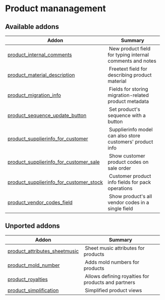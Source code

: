 Product mananagement
====================

[//]: # (addons)

Available addons
----------------
**Addon** | **Summary**
--- | ---
[product_internal_comments](product_internal_comments/) | New product field for typing internal comments and notes
[product_material_description](product_material_description/) | Freetext field for describing product material
[product_migration_info](product_migration_info/) | Fields for storing migration-related product metadata
[product_sequence_update_button](product_sequence_update_button/) | Set product's sequence with a button
[product_supplierinfo_for_customer](product_supplierinfo_for_customer/) | Supplierinfo model can also store customers' product info
[product_supplierinfo_for_customer_sale](product_supplierinfo_for_customer_sale) | Show customer product codes on sale order
[product_supplierinfo_for_customer_stock](product_supplierinfo_for_customer_stock) | Customer product info fields for pack operations
[product_vendor_codes_field](product_vendor_codes_field/) | Show product's all vendor codes in a single field


Unported addons
----------------
**Addon** | **Summary**
--- | ---
[product_attributes_sheetmusic](product_attributes_sheetmusic/) | Sheet music attributes for products
[product_mold_number](product_mold_number/) | Adds mold numbers for products
[product_royalties](product_royalties/) | Allows defining royalties for products and partners
[product_simplification](product_simplification/) | Simplified product views
